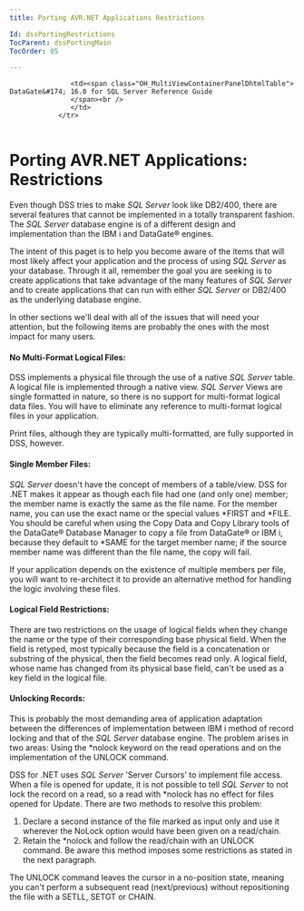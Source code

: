 ```yaml
---
title: Porting AVR.NET Applications Restrictions

Id: dssPortingRestrictions
TocParent: dssPortingMain
TocOrder: 05

---
```


<table>
			    <tr>

			       <td><span class="OH_MultiViewContainerPanelDhtmlTable"> DataGate&#174; 16.0 for SQL Server Reference Guide
				   </span><br />
				   </td>
			    </tr>
</table>

# Porting AVR.NET Applications: Restrictions
Even though DSS tries to make *SQL Server* look like DB2/400, there are several features that cannot be implemented in a totally transparent fashion. The *SQL Server* database engine is of a different design and implementation than the IBM i and DataGate&#174; engines. 

The intent of this paget is to help you become aware of the items that will most likely affect your application and the process of using *SQL Server* as your database. Through it all, remember the goal you are seeking is to create applications that take advantage of the many features of *SQL Server* and to create applications that can run with either *SQL Server* or DB2/400 as the underlying database engine. 

In other sections we'll deal with all of the issues that will need your attention, but the following items are probably the ones with the most impact for many users. 

#### No Multi-Format Logical Files:
DSS implements a physical file through the use of a native *SQL Server* table. A logical file is implemented through a native view. *SQL Server* Views are single formatted in nature, so there is no support for multi-format logical data files. You will have to eliminate any reference to multi-format logical files in your application. 

Print files, although they are typically multi-formatted, are fully supported in DSS, however. 

#### Single Member Files:
*SQL Server* doesn't have the concept of members of a table/view. DSS for .NET makes it appear as though each file had one (and only one) member; the member name is exactly the same as the file name. For the member name, you can use the exact name or the special values *FIRST and *FILE. You should be careful when using the Copy Data and Copy Library tools of the DataGate&#174; Database Manager to copy a file from DataGate&#174; or IBM i, because they default to *SAME for the target member name; if the source member name was different than the file name, the copy will fail. 

If your application depends on the existence of multiple members per file, you will want to re-architect it to provide an alternative method for handling the logic involving these files. 

#### Logical Field Restrictions: 
There are two restrictions on the usage of logical fields when they change the name or the type of their corresponding base physical field. When the field is retyped, most typically because the field is a concatenation or substring of the physical, then the field becomes read only. A logical field, whose name has changed from its physical base field, can't be used as a key field in the logical file. 

#### Unlocking Records:
This is probably the most demanding area of application adaptation between the differences of implementation between IBM i method of record locking and that of the *SQL Server* database engine. The problem arises in two areas: Using the *nolock keyword on the read operations and on the implementation of the UNLOCK command. 

DSS for .NET uses *SQL Server* 'Server Cursors' to implement file access. When a file is opened for update, it is not possible to tell *SQL Server* to not lock the record on a read, so a read with *nolock has no effect for files opened for Update. There are two methods to resolve this problem: 

1. Declare a second instance of the file marked as 
							input only and use it wherever the NoLock option 
							would have been given on a read/chain.
2. Retain the *nolock and follow the read/chain 
							with an UNLOCK command. Be aware this method imposes 
							some restrictions as stated in the next paragraph.

The UNLOCK command leaves the cursor in a no-position state, meaning you can't perform a subsequent read (next/previous) without repositioning the file with a SETLL, SETGT or CHAIN. 
